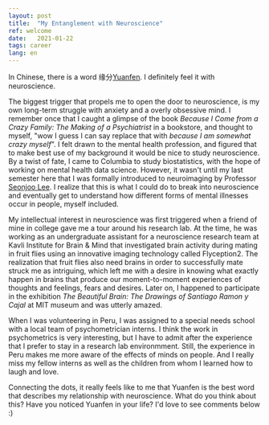 ```yaml
---
layout: post
title:  "My Entanglement with Neuroscience"
ref: welcome
date:   2021-01-22
tags: career
lang: en
---
```


In Chinese, there is a word 缘分[Yuanfen][ref-1]. I definitely feel it with neuroscience.

The biggest trigger that propels me to open the door to neuroscience, is my own long-term struggle with anxiety and a overly obsessive mind. I remember once that I caught a glimpse of the book _Because I Come from a Crazy Family: The Making of a Psychiatrist_ in a bookstore, and thought to myself, "wow I guess I can say replace that with _because I am somewhat crazy myself_". I felt drawn to the mental health profession, and figured that to make best use of my background it would be nice to study neuroscience. By a twist of fate, I came to Columbia to study biostatistics, with the hope of working on mental health data science. However, it wasn't until my last semester here that I was formally introduced to neuroimaging by Professor [Seonjoo Lee][ref-2]. I realize that this is what I could do to break into neuroscience and eventually get to understand how different forms of mental illnesses occur in people, myself included. 

My intellectual interest in neuroscience was first triggered when a friend of mine in college gave me a tour around his research lab. At the time, he was working as an undergraduate assistant for a neuroscience research team at Kavli Institute for Brain & Mind that investigated brain activity during mating in fruit flies using an innovative imaging technology called Flyception2. The realization that fruit flies also need brains in order to successfully mate struck me as intriguing, which left me with a desire in knowing what exactly happen in brains that produce our moment-to-moment experiences of thoughts and feelings, fears and desires. Later on, I happened to participate in the exhibition _The Beautiful Brain: The Drawings of Santiago Ramon y Cajal_ at MIT museum and was utterly amazed. 

When I was volunteering in Peru, I was assigned to a special needs school with a local team of psychometrician interns. I think the work in psychometrics is very interesting, but I have to admit after the experience that I prefer to stay in a research lab environmment. Still, the experience in Peru makes me more aware of the effects of minds on people. And I really miss my fellow interns as well as the children from whom I learned how to laugh and love.


Connecting the dots, it really feels like to me that Yuanfen is the best word that describes my relationship with neuroscience. What do you think about this? Have you noticed Yuanfen in your life? I'd love to see comments below :)




[ref-1]:https://en.wikipedia.org/wiki/Yuanfen

[ref-2]:https://sites.google.com/site/seonjool/